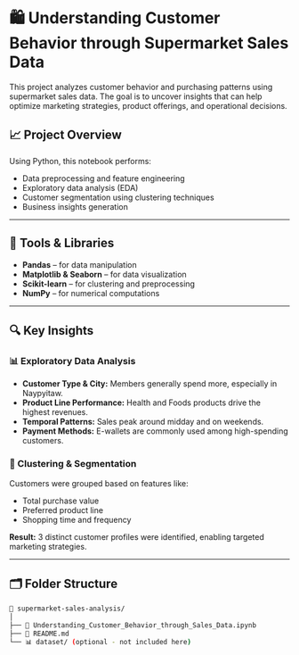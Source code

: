 # 🛍️ Understanding Customer Behavior through Supermarket Sales Data

This project analyzes customer behavior and purchasing patterns using supermarket sales data. The goal is to uncover insights that can help optimize marketing strategies, product offerings, and operational decisions.

## 📈 Project Overview

Using Python, this notebook performs:
- Data preprocessing and feature engineering
- Exploratory data analysis (EDA)
- Customer segmentation using clustering techniques
- Business insights generation

---

## 🧰 Tools & Libraries
- **Pandas** – for data manipulation  
- **Matplotlib & Seaborn** – for data visualization  
- **Scikit-learn** – for clustering and preprocessing  
- **NumPy** – for numerical computations  

---

## 🔍 Key Insights

### 📊 Exploratory Data Analysis
- **Customer Type & City:** Members generally spend more, especially in Naypyitaw.
- **Product Line Performance:** Health and Foods products drive the highest revenues.
- **Temporal Patterns:** Sales peak around midday and on weekends.
- **Payment Methods:** E-wallets are commonly used among high-spending customers.

### 🧠 Clustering & Segmentation
Customers were grouped based on features like:
- Total purchase value
- Preferred product line
- Shopping time and frequency

**Result:** 3 distinct customer profiles were identified, enabling targeted marketing strategies.

---

## 🗂️ Folder Structure

```bash
📁 supermarket-sales-analysis/
│
├── 📓 Understanding_Customer_Behavior_through_Sales_Data.ipynb
├── 📄 README.md
└── 📊 dataset/ (optional - not included here)
